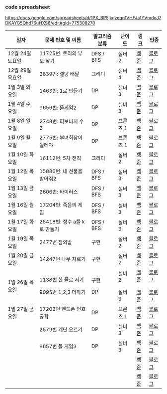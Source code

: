 ### code spreadsheet
https://docs.google.com/spreadsheets/d/1PX_BP5jkqzeqn1VHFJa1YVmdoJ7DKAYG5Qhd76uHXS8/edit#gid=775308270

| 일자 | 문제 번호 및 이름 | 알고리즘 분류 | 난이도 | 링크 | 인증 |
|------|------------------|-------------|-------|------|------|
|12월 24일 토요일|11725번: 트리의 부모 찾기|DFS / BFS|실버 2|[백준](https://www.acmicpc.net/problem/11725)|[블로그](https://aristudy.tistory.com/80)|
|12월 29일 목요일|2839번: 설탕 배달|그리디|실버 4|[백준](https://www.acmicpc.net/problem/2839)|[블로그](https://aristudy.tistory.com/80)|
|1월 3일 화요일|1463번: 1로 만들기|DP|실버 3|[백준]()|[블로그]()|
|1월 4일 수요일|	9656번: 돌게임2	| DP | 실버 3 |[백준](https://www.acmicpc.net/problem/1463)|[블로그](https://aristudy.tistory.com/84)|
|1월 8일 일요일|	2748번: 피보나치 수2 | DP	|브론즈 1|[백준](https://www.acmicpc.net/problem/2748)|[블로그](https://aristudy.tistory.com/66)|
|1월 9일 월요일|	2775번: 부녀회장이 될테야|	DP	|브론즈 1|	[백준](https://www.acmicpc.net/problem/2775)|[블로그](https://aristudy.tistory.com/86)|
|1월 10일 화요일|	16112번: 5차 전직	 |그리디	|실버 2	|[백준](https://www.acmicpc.net/problem/1026)|[블로그](https://aristudy.tistory.com/87)|
|1월 12일 목요일	|	15886번: 내 선물을 받아줘2 |	DFS / BFS |	실버 3|[백준](https://www.acmicpc.net/problem/15886)|[블로그](https://aristudy.tistory.com/88)|
|1월 13일 금요일	|	2606번:  바이러스 |	DFS / BFS	|실버 3|[백준](https://www.acmicpc.net/problem/2606)|[블로그](https://aristudy.tistory.com/90)|
|1월 16일 월요일	|	17204번: 죽음의 게임 |	DFS / BFS	|실버 3|[백준](https://www.acmicpc.net/problem/17204)|[블로그](https://aristudy.tistory.com/91)|
|1월 17일 화요일	|	25418번: 정수 a를 k로 만들기 |	DFS / BFS	|실버 3|[백준](https://www.acmicpc.net/problem/25418)|[블로그](https://aristudy.tistory.com/93)|
|1월 19일 목요일	|	2477번 참외밭|	구현	|실버 2|[백준](https://www.acmicpc.net/problem/2477)|[블로그]()|
|1월 20일 금요일	|	14247번 나무 자르기|	구현	|실버 2|[백준](https://www.acmicpc.net/problem/14247)|[블로그](https://aristudy.tistory.com/94)|
|1월 26일 목요일	|	1138번 한 줄로 서기 </p> 9095번 1,2,3 더하기 |	구현	</p> DP |실버 2 </p> 실버 3|[백준](https://www.acmicpc.net/problem/1138) </p> [백준](https://www.acmicpc.net/problem/9095)|[블로그]() </p> [블로그](https://aristudy.tistory.com/96)|
|1월 27일 금요일 |	17202번 핸드폰 번호 궁합 |	DP|	브론즈 1|[백준](https://www.acmicpc.net/problem/17202)|[블로그](https://aristudy.tistory.com/97)|
|   | 2579번 계단 오르기  |  DP | 실버 3 |[백준](https://www.acmicpc.net/problem/2579)|[블로그](https://aristudy.tistory.com/98)|
|   | 9657번 돌 게임3  |  DP | 실버 3 |[백준](https://www.acmicpc.net/problem/9657)|[블로그]()|
|   |   |   |  |[백준]()|[블로그]()|
|   |   |   |  |[백준]()|[블로그]()|

